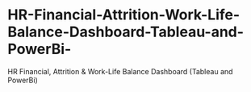 # HR-Financial-Attrition-Work-Life-Balance-Dashboard-Tableau-and-PowerBi-
HR Financial, Attrition &amp; Work-Life Balance Dashboard (Tableau and PowerBi)

